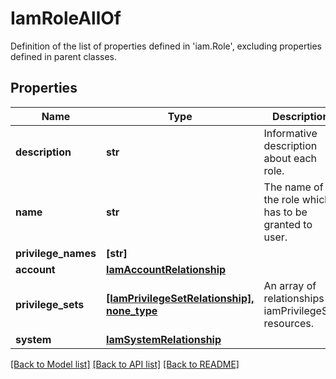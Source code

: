 # IamRoleAllOf

Definition of the list of properties defined in 'iam.Role', excluding properties defined in parent classes.
## Properties
Name | Type | Description | Notes
------------ | ------------- | ------------- | -------------
**description** | **str** | Informative description about each role. | [optional] [readonly] 
**name** | **str** | The name of the role which has to be granted to user. | [optional] 
**privilege_names** | **[str]** |  | [optional] 
**account** | [**IamAccountRelationship**](IamAccountRelationship.md) |  | [optional] 
**privilege_sets** | [**[IamPrivilegeSetRelationship], none_type**](IamPrivilegeSetRelationship.md) | An array of relationships to iamPrivilegeSet resources. | [optional] [readonly] 
**system** | [**IamSystemRelationship**](IamSystemRelationship.md) |  | [optional] 

[[Back to Model list]](../README.md#documentation-for-models) [[Back to API list]](../README.md#documentation-for-api-endpoints) [[Back to README]](../README.md)


